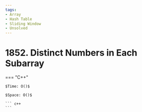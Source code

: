 ```yaml
---
tags:
- Array
- Hash Table
- Sliding Window
- Unsolved
---
```



# 1852. Distinct Numbers in Each Subarray

=== "C++"

    $Time: O()$

    $Space: O()$

    ``` c++
    ```